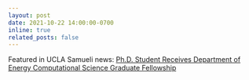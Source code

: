 ```yaml
---
layout: post
date: 2021-10-22 14:00:00-0700
inline: true
related_posts: false
---
```


Featured in UCLA Samueli news: [Ph.D. Student Receives Department of Energy Computational Science Graduate Fellowship](https://samueli.ucla.edu/ph-d-student-receives-department-of-energy-computational-science-graduate-fellowship/)